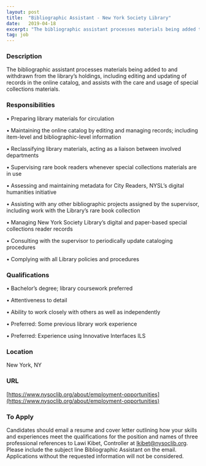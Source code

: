 ```yaml
---
layout: post
title:  "Bibliographic Assistant - New York Society Library"
date:   2019-04-18
excerpt: "The bibliographic assistant processes materials being added to and withdrawn from the library’s holdings, including editing and updating of records in the online catalog, and assists with the care and usage of special collections materials. "
tag: job
---
```


### Description   

The bibliographic assistant processes materials being added to and withdrawn from the library’s holdings, including editing and updating of records in the online catalog, and assists with the care and usage of special collections materials. 


### Responsibilities   


•  Preparing library materials for circulation

•  Maintaining the online catalog by editing and managing records; including item-level and bibliographic-level information

•  Reclassifying library materials, acting as a liaison between involved departments

•  Supervising rare book readers whenever special collections materials are in use

•  Assessing and maintaining metadata for City Readers, NYSL’s digital humanities initiative

•  Assisting with any other bibliographic projects assigned by the supervisor, including work with the Library’s rare book collection

•  Managing New York Society Library’s digital and paper-based special collections reader records

•  Consulting with the supervisor to periodically update cataloging procedures

•  Complying with all Library policies and procedures


### Qualifications   


•  Bachelor’s degree; library coursework preferred

•  Attentiveness to detail

•  Ability to work closely with others as well as independently

•  Preferred: Some previous library work experience

•  Preferred: Experience using Innovative Interfaces ILS




### Location   

New York, NY


### URL   

[https://www.nysoclib.org/about/employment-opportunities](https://www.nysoclib.org/about/employment-opportunities)

### To Apply   

Candidates should email a resume and cover letter outlining how your skills and experiences meet the qualifications for the position and names of three professional references to Lawi Kibet, Controller at lkibet@nysoclib.org. Please include the subject line Bibliographic Assistant on the email. Applications without the requested information will not be considered.





